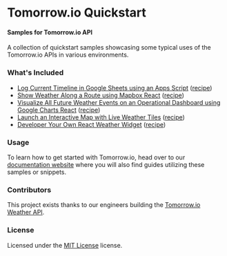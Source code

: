 Tomorrow.io Quickstart
========

#### Samples for Tomorrow.io API ####
A collection of quickstart samples showcasing some typical uses of the Tomorrow.io APIs in various environments. 

### What's Included ###
* [Log Current Timeline in Google Sheets using an Apps Script](./logCurrentTimeline.gs) ([recipe](https://docs.tomorrow.io/recipes/periodically-log-realtime-weather-for-data-science-and-climatology))
* [Show Weather Along a Route using Mapbox React](https://github.com/Tomorrow-IO-API/tomorrow-route-mapbox) ([recipe](https://docs.tomorrow.io/recipes/minimize-road-risk-with-weather-along-a-route))
* [Visualize All Future Weather Events on an Operational Dashboard using Google Charts React](https://github.com/Tomorrow-IO-API/tomorrow-events-charts) ([recipe](https://docs.tomorrow.io/recipes/monitor-forecasted-weather-events-with-an-insights-dashboard))
* [Launch an Interactive Map with Live Weather Tiles](https://jsfiddle.net/user/Tomorrow_io/fiddles/) ([recipe](https://docs.tomorrow.io/recipes/visualize-global-precipitation-on-a-map))
* [Developer Your Own React Weather Widget](https://github.com/Tomorrow-IO-API/tomorrow-timelines-widget) ([recipe](https://developer.tomorrow.io/blog/how-to-create-a-weather-widget-with-a-weather-api))

### Usage ###
To learn how to get started with Tomorrow.io, head over to our [documentation website](https://docs.tomorrow.io) where you will also find guides utilizing these samples or snippets.

### Contributors ###
This project exists thanks to our engineers building the [Tomorrow.io Weather API](https://tomorrow.io).

### License ###
Licensed under the [MIT License](./LICENSE) license.
